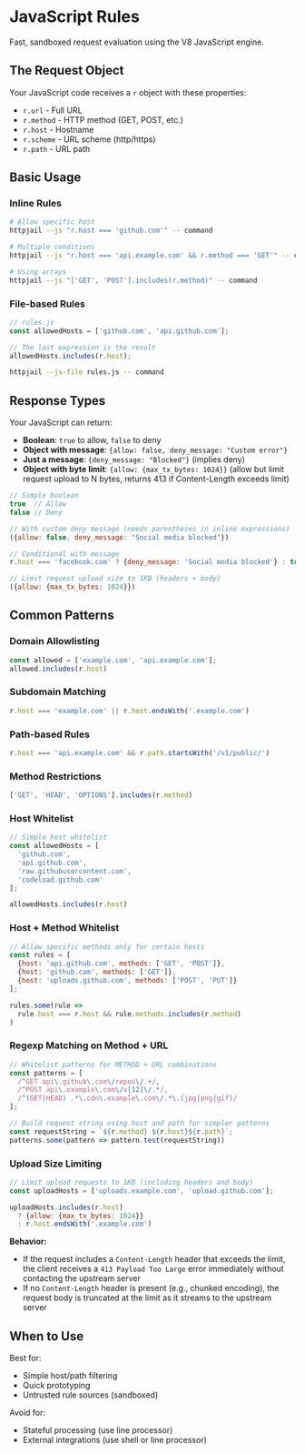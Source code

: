 # JavaScript Rules

Fast, sandboxed request evaluation using the V8 JavaScript engine.

## The Request Object

Your JavaScript code receives a `r` object with these properties:

- `r.url` - Full URL
- `r.method` - HTTP method (GET, POST, etc.)
- `r.host` - Hostname
- `r.scheme` - URL scheme (http/https)
- `r.path` - URL path

## Basic Usage

### Inline Rules

```bash
# Allow specific host
httpjail --js "r.host === 'github.com'" -- command

# Multiple conditions
httpjail --js "r.host === 'api.example.com' && r.method === 'GET'" -- command

# Using arrays
httpjail --js "['GET', 'POST'].includes(r.method)" -- command
```

### File-based Rules

```javascript
// rules.js
const allowedHosts = ['github.com', 'api.github.com'];

// The last expression is the result
allowedHosts.includes(r.host);
```

```bash
httpjail --js-file rules.js -- command
```

## Response Types

Your JavaScript can return:

- **Boolean**: `true` to allow, `false` to deny
- **Object with message**: `{allow: false, deny_message: "Custom error"}`
- **Just a message**: `{deny_message: "Blocked"}` (implies deny)
- **Object with byte limit**: `{allow: {max_tx_bytes: 1024}}` (allow but limit request upload to N bytes, returns 413 if Content-Length exceeds limit)

```javascript
// Simple boolean
true  // Allow
false // Deny

// With custom deny message (needs parentheses in inline expressions)
({allow: false, deny_message: "Social media blocked"})

// Conditional with message
r.host === 'facebook.com' ? {deny_message: 'Social media blocked'} : true

// Limit request upload size to 1KB (headers + body)
({allow: {max_tx_bytes: 1024}})
```

## Common Patterns

### Domain Allowlisting

```javascript
const allowed = ['example.com', 'api.example.com'];
allowed.includes(r.host)
```

### Subdomain Matching

```javascript
r.host === 'example.com' || r.host.endsWith('.example.com')
```

### Path-based Rules

```javascript
r.host === 'api.example.com' && r.path.startsWith('/v1/public/')
```

### Method Restrictions

```javascript
['GET', 'HEAD', 'OPTIONS'].includes(r.method)
```

### Host Whitelist

```javascript
// Simple host whitelist
const allowedHosts = [
  'github.com',
  'api.github.com',
  'raw.githubusercontent.com',
  'codeload.github.com'
];

allowedHosts.includes(r.host)
```

### Host + Method Whitelist

```javascript
// Allow specific methods only for certain hosts
const rules = [
  {host: 'api.github.com', methods: ['GET', 'POST']},
  {host: 'github.com', methods: ['GET']},
  {host: 'uploads.github.com', methods: ['POST', 'PUT']}
];

rules.some(rule => 
  rule.host === r.host && rule.methods.includes(r.method)
)
```

### Regexp Matching on Method + URL

```javascript
// Whitelist patterns for METHOD + URL combinations
const patterns = [
  /^GET api\.github\.com\/repos\/.+/,
  /^POST api\.example\.com\/v[12]\/.*/,
  /^(GET|HEAD) .*\.cdn\.example\.com\/.*\.(jpg|png|gif)/
];

// Build request string using host and path for simpler patterns
const requestString = `${r.method} ${r.host}${r.path}`;
patterns.some(pattern => pattern.test(requestString))
```

### Upload Size Limiting

```javascript
// Limit upload requests to 1KB (including headers and body)
const uploadHosts = ['uploads.example.com', 'upload.github.com'];

uploadHosts.includes(r.host)
  ? {allow: {max_tx_bytes: 1024}}
  : r.host.endsWith('.example.com')
```

**Behavior:**
- If the request includes a `Content-Length` header that exceeds the limit, the client receives a `413 Payload Too Large` error immediately without contacting the upstream server
- If no `Content-Length` header is present (e.g., chunked encoding), the request body is truncated at the limit as it streams to the upstream server

## When to Use

Best for:
- Simple host/path filtering
- Quick prototyping
- Untrusted rule sources (sandboxed)

Avoid for:
- Stateful processing (use line processor)
- External integrations (use shell or line processor)
